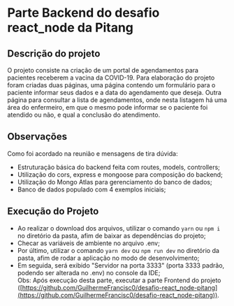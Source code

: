 # Parte Backend do desafio react_node da Pitang

## Descrição do projeto

O projeto consiste na criação de um portal de agendamentos para pacientes receberem a vacina da COVID-19. Para elaboração do projeto foram criadas duas páginas, uma página contendo um formulário para o paciente informar seus dados e a data do agendamento que deseja. Outra página para consultar a lista de agendamentos, onde nesta listagem há uma área do enfermeiro, em que o mesmo pode informar se o paciente foi atendido ou não, e qual a conclusão do atendimento.

## Observações

Como foi acordado na reunião e mensagens de tira dúvida:
- Estruturação básica do backend feita com routes, models, controllers;
- Utilização do cors, express e mongoose para composição do backend;
- Utilização do Mongo Atlas para gerenciamento do banco de dados;
- Banco de dados populado com 4 exemplos iniciais;

## Execução do Projeto

- Ao realizar o download dos arquivos, utilizar o comando `yarn` ou `npm i` no diretório da pasta, afim de baixar as dependências do projeto;
- Checar as variáveis de ambiente no arquivo .env;
- Por último, utilizar o comando `yarn dev` ou `npm run dev` no diretório da pasta, afim de rodar a aplicação no modo de desenvolvimento; 
- Em seguida, será exibido "Servidor na porta 3333" (porta 3333 padrão, podendo ser alterada no .env) no console da IDE;\
Obs: Após execução desta parte, executar a parte Frontend do projeto ([https://github.com/GuilhermeFrancisc0/desafio-react_node-pitang](https://github.com/GuilhermeFrancisc0/desafio-react_node-pitang)).

